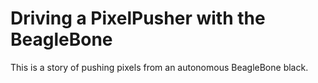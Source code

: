 Driving a PixelPusher with the BeagleBone
=========================================

This is a story of pushing pixels
from an autonomous BeagleBone black.
